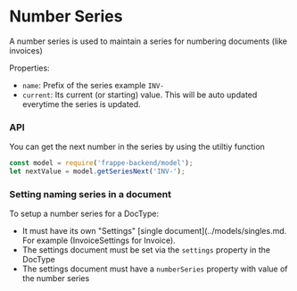 # Number Series

A number series is used to maintain a series for numbering documents (like invoices)

Properties:

- `name`: Prefix of the series example `INV-`
- `current`: Its current (or starting) value. This will be auto updated everytime the series is updated.

### API

You can get the next number in the series by using the utiltiy function

```js
const model = require('frappe-backend/model');
let nextValue = model.getSeriesNext('INV-');
```

### Setting naming series in a document

To setup a number series for a DocType:

- It must have its own "Settings" [single document](../models/singles.md. For example (InvoiceSettings for Invoice).
- The settings document must be set via the `settings` property in the DocType
- The settings document must have a `numberSeries` property with value of the number series
